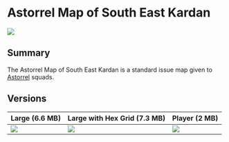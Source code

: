 # Astorrel Map of South East Kardan

<img src="../../images/maps/astorrel-map-of-south-east-kardan/large.jpg" />

## Summary

The Astorrel Map of South East Kardan is a standard issue map given to [Astorrel](../organisations/astorrel/astorrel.md) squads.

## Versions

| Large (6.6 MB) | Large with Hex Grid (7.3 MB) | Player (2 MB) |
| --- | --- | --- |
| <img src="../../images/maps/astorrel-map-of-south-east-kardan/large.jpg" /> | <img src="../../images/maps/astorrel-map-of-south-east-kardan/large-grid.jpg" /> | <img src="../../images/maps/astorrel-map-of-south-east-kardan/player.jpg" /> |
